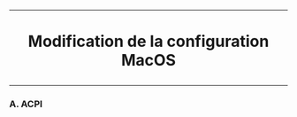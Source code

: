 --------------------------------------------------------------------------------------------------------------------------------------------------------------------------------
# <p align='center'> Modification de la configuration MacOS </p>

--------------------------------------------------------------------------------------------------------------------------------------------------------------------------------

### A. ACPI
